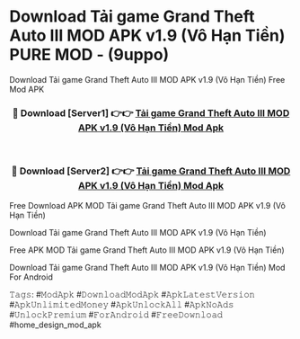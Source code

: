 # Download Tải game Grand Theft Auto III MOD APK v1.9 (Vô Hạn Tiền) PURE MOD - (9uppo)
Download Tải game Grand Theft Auto III MOD APK v1.9 (Vô Hạn Tiền) Free Mod APK

<div align="center">
<h3>🔴 Download [Server1] 👉👉 <a href="https://apk-comot.site?title=Tải_game_Grand_Theft_Auto_III_MOD_APK_v1.9_(Vô_Hạn_Tiền)">Tải game Grand Theft Auto III MOD APK v1.9 (Vô Hạn Tiền) Mod Apk</a></h3><br>

<h3>🔴 Download [Server2] 👉👉 <a href="https://apk-comot.site?title=Tải_game_Grand_Theft_Auto_III_MOD_APK_v1.9_(Vô_Hạn_Tiền)">Tải game Grand Theft Auto III MOD APK v1.9 (Vô Hạn Tiền) Mod Apk</a></h3>
</div>


Free Download APK MOD Tải game Grand Theft Auto III MOD APK v1.9 (Vô Hạn Tiền)

Download Tải game Grand Theft Auto III MOD APK v1.9 (Vô Hạn Tiền) 

Free APK MOD Tải game Grand Theft Auto III MOD APK v1.9 (Vô Hạn Tiền) 

Download Tải game Grand Theft Auto III MOD APK v1.9 (Vô Hạn Tiền) Mod For Android

𝚃𝚊𝚐𝚜: #𝙼𝚘𝚍𝙰𝚙𝚔 #𝙳𝚘𝚠𝚗𝚕𝚘𝚊𝚍𝙼𝚘𝚍𝙰𝚙𝚔 #𝙰𝚙𝚔𝙻𝚊𝚝𝚎𝚜𝚝𝚅𝚎𝚛𝚜𝚒𝚘𝚗 #𝙰𝚙𝚔𝚄𝚗𝚕𝚒𝚖𝚒𝚝𝚎𝚍𝙼𝚘𝚗𝚎𝚢 #𝙰𝚙𝚔𝚄𝚗𝚕𝚘𝚌𝚔𝙰𝚕𝚕 #𝙰𝚙𝚔𝙽𝚘𝙰𝚍𝚜 #𝚄𝚗𝚕𝚘𝚌𝚔𝙿𝚛𝚎𝚖𝚒𝚞𝚖 #𝙵𝚘𝚛𝙰𝚗𝚍𝚛𝚘𝚒𝚍 #𝙵𝚛𝚎𝚎𝙳𝚘𝚠𝚗𝚕𝚘𝚊𝚍 #home_design_mod_apk